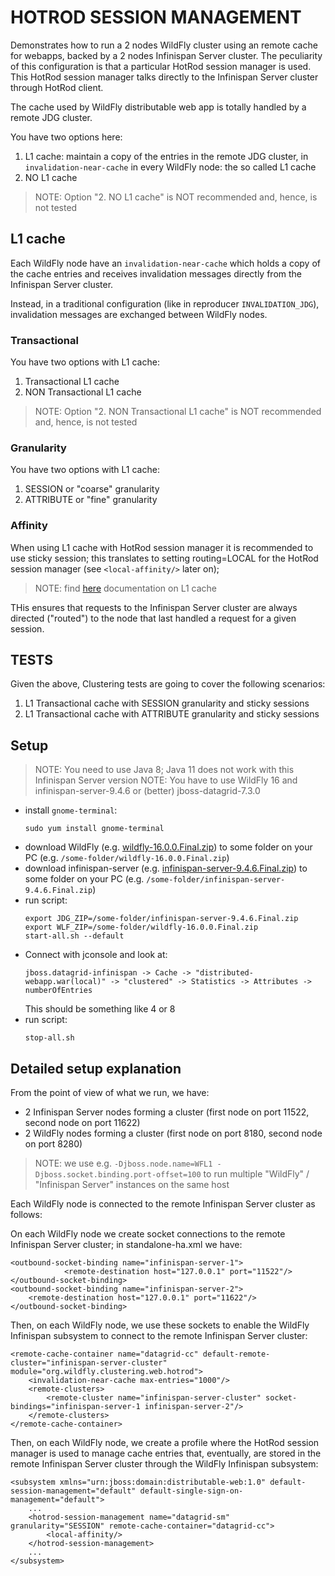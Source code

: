 # HOTROD SESSION MANAGEMENT

Demonstrates how to run a 2 nodes WildFly cluster using an remote cache for webapps, backed by a 2 nodes Infinispan Server cluster.
The peculiarity of this configuration is that a particular HotRod session manager is used.
This HotRod session manager talks directly to the Infinispan Server cluster through HotRod client.

The cache used by WildFly distributable web app is totally handled by a remote JDG cluster.

You have two options here:

1. L1 cache: maintain a copy of the entries in the remote JDG cluster, in `invalidation-near-cache` in every WildFly node: the so called L1 cache
2. NO L1 cache

> NOTE: Option "2. NO L1 cache" is NOT recommended and, hence, is not tested

## L1 cache

Each WildFly node have an `invalidation-near-cache` which holds a copy of the cache entries and receives invalidation messages directly from the Infinispan Server cluster.

Instead, in a traditional configuration (like in reproducer `INVALIDATION_JDG`), invalidation messages are exchanged between WildFly nodes.

### Transactional

You have two options with L1 cache:

1. Transactional L1 cache
2. NON Transactional L1 cache

> NOTE: Option "2. NON Transactional L1 cache" is NOT recommended and, hence, is not tested

### Granularity

You have two options with L1 cache:

1. SESSION or "coarse" granularity
2. ATTRIBUTE or "fine" granularity

### Affinity

When using L1 cache with HotRod session manager it is recommended to use sticky session; this translates to setting routing=LOCAL for the HotRod session manager (see `<local-affinity/>` later on);

> NOTE: find [here](http://wildscribe.github.io/WildFly/16.0/subsystem/infinispan/remote-cache-container/near-cache/invalidation/index.html) documentation on L1 cache

THis ensures that requests to the Infinispan Server cluster are always directed ("routed") to the node that last handled a request for a given session.

## TESTS

Given the above, Clustering tests are going to cover the following scenarios:

1. L1 Transactional cache with SESSION granularity and sticky sessions
2. L1 Transactional cache with ATTRIBUTE granularity and sticky sessions


## Setup

> NOTE: You need to use Java 8; Java 11 does not work with this Infinispan Server version
> NOTE: You have to use WildFly 16 and infinispan-server-9.4.6 or (better) jboss-datagrid-7.3.0

- install `gnome-terminal`:
  ```
  sudo yum install gnome-terminal
  ```
- download WildFly (e.g. [wildfly-16.0.0.Final.zip](https://download.jboss.org/wildfly/16.0.0.Beta1/wildfly-16.0.0.Final.zip)) to some folder on your PC (e.g. `/some-folder/wildfly-16.0.0.Final.zip`)
- download infinispan-server (e.g. [infinispan-server-9.4.6.Final.zip](http://downloads.jboss.org/infinispan/9.4.6.Final/infinispan-server-9.4.6.Final.zip)) to some folder on your PC (e.g. `/some-folder/infinispan-server-9.4.6.Final.zip`)
- run script:
  ```
  export JDG_ZIP=/some-folder/infinispan-server-9.4.6.Final.zip
  export WLF_ZIP=/some-folder/wildfly-16.0.0.Final.zip
  start-all.sh --default
  ```
- Connect with jconsole and look at:
  ```
  jboss.datagrid-infinispan -> Cache -> "distributed-webapp.war(local)" -> "clustered" -> Statistics -> Attributes -> numberOfEntries
  ```
  This should be something like 4 or 8
- run script:
  ```
  stop-all.sh
  ```    

## Detailed setup explanation

From the point of view of what we run, we have:

- 2 Infinispan Server nodes forming a cluster (first node on port 11522, second node on port 11622)
- 2 WildFly nodes forming a cluster (first node on port 8180, second node on port 8280)

> NOTE: we use e.g. `-Djboss.node.name=WFL1 -Djboss.socket.binding.port-offset=100` to run multiple "WildFly" / "Infinispan Server" instances on the same host

Each WildFly node is connected to the remote Infinispan Server cluster as follows:

On each WildFly node we create socket connections to the remote Infinispan Server cluster; in standalone-ha.xml we have:

```
<outbound-socket-binding name="infinispan-server-1">
            <remote-destination host="127.0.0.1" port="11522"/>
</outbound-socket-binding>
<outbound-socket-binding name="infinispan-server-2">
    <remote-destination host="127.0.0.1" port="11622"/>
</outbound-socket-binding>
```

Then, on each WildFly node, we use these sockets to enable the WildFly Infinispan subsystem to connect to the remote Infinispan Server cluster:

```
<remote-cache-container name="datagrid-cc" default-remote-cluster="infinispan-server-cluster" module="org.wildfly.clustering.web.hotrod">
    <invalidation-near-cache max-entries="1000"/>
    <remote-clusters>
        <remote-cluster name="infinispan-server-cluster" socket-bindings="infinispan-server-1 infinispan-server-2"/>
    </remote-clusters>
</remote-cache-container>
```

Then, on each WildFly node, we create a profile where the HotRod session manager is used to manage cache entries that, eventually, 
are stored in the remote Infinispan Server cluster through the WildFly Infinispan subsystem:

```
<subsystem xmlns="urn:jboss:domain:distributable-web:1.0" default-session-management="default" default-single-sign-on-management="default">
    ...
    <hotrod-session-management name="datagrid-sm" granularity="SESSION" remote-cache-container="datagrid-cc">
        <local-affinity/>
    </hotrod-session-management>
    ...
</subsystem>
```













